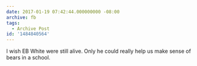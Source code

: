```yaml
---
date: 2017-01-19 07:42:44.000000000 -08:00
archive: fb
tags: 
  - Archive Post
id: '1484840564'
---
```


I wish EB White were still alive. Only he could really help us make sense of bears in a school.
